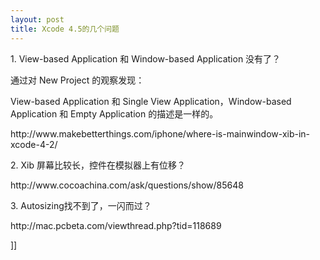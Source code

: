 ```yaml
---
layout: post
title: Xcode 4.5的几个问题
---
```

<p>1. View-based Application 和 Window-based Application 没有了？</p>
<p>通过对 New Project 的观察发现：</p>
<p>View-based&nbsp;Application 和&nbsp;Single View Application，Window-based Application 和 Empty Application&nbsp;的描述是一样的。</p>
<p>http://www.makebetterthings.com/iphone/where-is-mainwindow-xib-in-xcode-4-2/</p>
<p>2. Xib 屏幕比较长，控件在模拟器上有位移？</p>
<p>http://www.cocoachina.com/ask/questions/show/85648</p>
<p>3. Autosizing找不到了，一闪而过？</p>
<p>http://mac.pcbeta.com/viewthread.php?tid=118689</p>]]